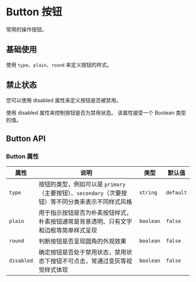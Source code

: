 # Button 按钮

<p>常用的操作按钮。</p>

## 基础使用

<p> 使用  <code>type</code>、<code>plain</code>、<code>round</code> 来定义按钮的样式。</p>

<demo vue="../../example/button/base.vue"></demo>

## 禁止状态

<p>您可以使用 disabled 属性来定义按钮是否被禁用。</p>
<p>使用 disabled 属性来控制按钮是否为禁用状态。 该属性接受一个 Boolean 类型的值。</p>

<demo vue="../../example/button/disabled.vue"></demo>

## Button API

### Button 属性

| 属性       | 说明                                                                                              | 类型      | 默认值    |
| ---------- | ------------------------------------------------------------------------------------------------- | --------- | --------- |
| `type`     | 按钮的类型，例如可以是 `primary`（主要按钮）、`secondary`（次要按钮）等不同分类来表示不同样式风格 | `string`  | `default` |
| `plain`    | 用于指示按钮是否为朴素按钮样式，朴素按钮通常是背景透明、只有文字和边框等简单样式呈现              | `boolean` | `false`   |
| `round`    | 判断按钮是否呈现圆角的外观效果                                                                    | `boolean` | `false`   |
| `disabled` | 确定按钮是否处于禁用状态，禁用状态下按钮不可点击，常通过变灰等视觉样式体现                        | `boolean` | `false`   |
